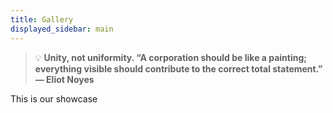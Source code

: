 ```yaml
---
title: Gallery
displayed_sidebar: main
---
```



> 💡 **Unity, not uniformity. “A corporation should be like a painting; everything visible should contribute to the correct total statement.” — Eliot Noyes**

This is our showcase
